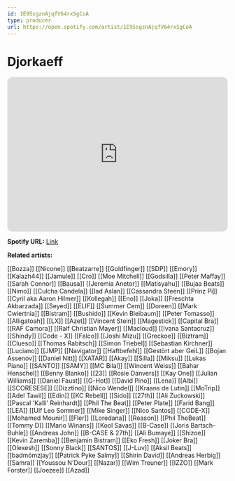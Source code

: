 ```yaml
---
id: 1E95sgznAjqfV64rxSgCoA
type: producer
url: https://open.spotify.com/artist/1E95sgznAjqfV64rxSgCoA
---
```

# Djorkaeff

<iframe style="border-radius:12px" src="https://open.spotify.com/embed/artist/1E95sgznAjqfV64rxSgCoA" width="100%" height="352" frameBorder="0" allowfullscreen="" allow="autoplay; clipboard-write; encrypted-media; fullscreen; picture-in-picture" loading="lazy"></iframe>

**Spotify URL:** [Link](https://open.spotify.com/artist/1E95sgznAjqfV64rxSgCoA)

**Related artists:**

[[Bozza]]
[[Nicone]]
[[Beatzarre]]
[[Goldfinger]]
[[SDP]]
[[Emory]]
[[Kalazh44]]
[[Jamule]]
[[Cro]]
[[Moe Mitchell]]
[[Godsilla]]
[[Peter Maffay]]
[[Sarah Connor]]
[[Bausa]]
[[Jeremia Anetor]]
[[Matisyahu]]
[[Bujaa Beats]]
[[Nimo]]
[[Culcha Candela]]
[[Iad Aslan]]
[[Cassandra Steen]]
[[Prinz Pi]]
[[Cyril aka Aaron Hilmer]]
[[Kollegah]]
[[Eno]]
[[Joka]]
[[Freschta Akbarzada]]
[[Seyed]]
[[ELIF]]
[[Summer Cem]]
[[Doreen]]
[[Mark Cwiertnia]]
[[Bistram]]
[[Bushido]]
[[Kevin Bleibaum]]
[[Peter Tomasso]]
[[Alligatoah]]
[[LX]]
[[Azet]]
[[Vincent Stein]]
[[Magestick]]
[[Capital Bra]]
[[RAF Camora]]
[[Ralf Christian Mayer]]
[[Macloud]]
[[Ivana Santacruz]]
[[Shindy]]
[[Code - X]]
[[Falco]]
[[Joshi Mizu]]
[[Greckoe]]
[[Biztram]]
[[Clueso]]
[[Thomas Rabitsch]]
[[Simon Triebel]]
[[Sebastian Kirchner]]
[[Luciano]]
[[JMP]]
[[Navigator]]
[[Haftbefehl]]
[[Gestört aber GeiL]]
[[Bojan Assenov]]
[[Daniel Nitt]]
[[XATAR]]
[[Akay]]
[[Silla]]
[[Miksu]]
[[Lukas Piano]]
[[SANTO]]
[[SAMY]]
[[MC Bilal]]
[[Wincent Weiss]]
[[Bahar Henschel]]
[[Benny Blanko]]
[[23]]
[[Rosie Danvers]]
[[Kay One]]
[[Julian Williams]]
[[Daniel Faust]]
[[G-Hot]]
[[David Pino]]
[[Lena]]
[[Albi]]
[[SCORESESE]]
[[Dizztino]]
[[Nico Wendel]]
[[Kraans de Lutin]]
[[MoTrip]]
[[Adel Tawil]]
[[Edin]]
[[KC Rebell]]
[[Sido]]
[[27th]]
[[Ali Zuckowski]]
[[Pascal 'Kalli' Reinhardt]]
[[Phil The Beat]]
[[Peter Plate]]
[[Farid Bang]]
[[LEA]]
[[Ulf Leo Sommer]]
[[Mike Singer]]
[[Nico Santos]]
[[CODE-X]]
[[Mohamed Mounir]]
[[Fler]]
[[Loredana]]
[[Reason]]
[[Phil TheBeat]]
[[Tommy D]]
[[Mario Winans]]
[[Kool Savas]]
[[B-Case]]
[[Joris Bartsch-Buhle]]
[[Andreas John]]
[[B-CASE & 27th]]
[[Ali Bumaye]]
[[Shizoe]]
[[Kevin Zaremba]]
[[Benjamin Bistram]]
[[Eko Fresh]]
[[Joker Bra]]
[[Olexesh]]
[[Sonny Black]]
[[SANTOS]]
[[J-Luv]]
[[Aksil Beats]]
[[badmómzjay]]
[[Patrick Pyke Salmy]]
[[Shirin David]]
[[Andreas Herbig]]
[[Samra]]
[[Youssou N'Dour]]
[[Nazar]]
[[Wim Treuner]]
[[IZZO]]
[[Mark Forster]]
[[Joezee]]
[[Azad]]
